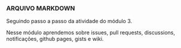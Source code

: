 ### ARQUIVO MARKDOWN 
Seguindo passo a passo da atividade do módulo 3.

Nesse módulo aprendemos sobre issues, pull requests, discussions, notificações, github pages, gists e wiki.
